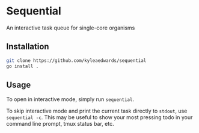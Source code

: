# Sequential

An interactive task queue for single-core organisms

## Installation

```sh
git clone https://github.com/kyleaedwards/sequential
go install .
```

## Usage

To open in interactive mode, simply run `sequential`.

To skip interactive mode and print the current task directly to `stdout`, use `sequential -c`. This may be useful to show your most pressing todo in your command line prompt, tmux status bar, etc.
